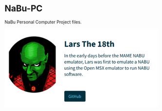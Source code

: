 # NaBu-PC


NaBu Personal Computer Project files.



![In the early days before the MAME NABU emulator, Lars was first to emulate a NABU using the Open MSX emulator to run NABU software.](Lars.png)